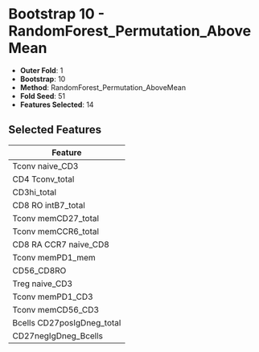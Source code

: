 # Bootstrap 10 - RandomForest_Permutation_AboveMean

- **Outer Fold**: 1
- **Bootstrap**: 10
- **Method**: RandomForest_Permutation_AboveMean
- **Fold Seed**: 51
- **Features Selected**: 14

## Selected Features

| Feature |
|---------|
| Tconv naive_CD3 |
| CD4 Tconv_total |
| CD3hi_total |
| CD8 RO intB7_total |
| Tconv memCD27_total |
| Tconv memCCR6_total |
| CD8 RA CCR7 naive_CD8 |
| Tconv memPD1_mem |
| CD56_CD8RO |
| Treg naive_CD3 |
| Tconv memPD1_CD3 |
| Tconv memCD56_CD3 |
| Bcells CD27posIgDneg_total |
| CD27negIgDneg_Bcells |
